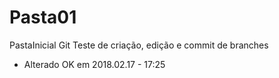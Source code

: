 # Pasta01
PastaInicial Git 
Teste de criação, edição e commit de branches
- Alterado OK em 2018.02.17 - 17:25
